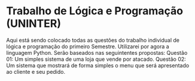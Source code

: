 # Trabalho de Lógica e Programação (UNINTER)
Aqui está sendo colocado todas as questões do trabalho individual de lógica e programação do primeiro Semestre.
Utilizarei por agora a linguagem Python.
Serão baseados nas seguintentes propostas:
Questão 01: Um simples sistema de uma loja que vende por atacado.
Questão 02: Um sistema que mostrará de forma simples o menu que será apresentado ao cliente e seu pedido.
